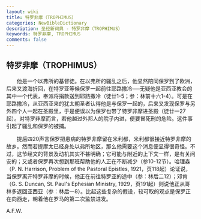 ```yaml
---
layout: wiki
title: 特罗非摩（TROPHIMUS）
categories: NewBibleDictionary
description: 圣经新词典 - 特罗非摩（TROPHIMUS）
keywords: 特罗非摩, TROPHIMUS
comments: false
---
```


## 特罗非摩（TROPHIMUS）

　　他是一个以弗所的基督徒。在以弗所的骚乱之后，他显然陪同保罗到了欧洲，后来又渡海折回，在特罗亚等候保罗一起前往耶路撒冷──无疑他是亚西亚教会的其中一个代表，奉派将捐款送到耶路撒冷（徒廿1-5；参：林前十六1-4）。可是在耶路撒冷，从亚西亚来的犹太朝圣者认得他是与保罗一起的，后来又发现保罗与另外四个人一起在圣殿里，于是便误以为保罗也带了特罗非摩进圣殿（徒廿一27起）。对特罗非摩而言，若他越过外邦人的院子内进，便要冒死刑的危险。这件事引起了骚乱和保罗的被捕。

　　提后四20声言保罗把患病的特罗非摩留在米利都，米利都很接近特罗非摩的故乡。然而若提摩太已经身处以弗所地区，那么他需要这个消息便显得很奇怪。不过，这节经文的背景及动机其实不甚明确；它可能与附近的上下文一样，是有关问安的；又或者保罗再次想到那班帮助他的人正在不断减少（参10-12节）。哈理森（P. N. Harrison, Problem of the Pastoral Epistles, 1921，页118起）论证说，当保罗离开特罗非摩的时候，他正在前往特罗亚的途中（参：林后二12）；邓肯（G. S. Duncan, St. Paul's Ephesian Ministry, 1929，页191起）则说他正从哥林多返回亚西亚（参：林后一8）。比起这些复杂的假设，较可取的观点是保罗正在向西走，朝着他在罗马的第二次监禁进发。

A.F.W.








